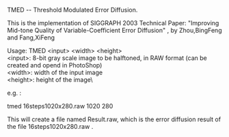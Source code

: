 TMED -- Threshold Modulated Error Diffusion. 

This is the implementation of SIGGRAPH 2003 Technical Paper:
"Improving Mid-tone Quality of Variable-Coefficient Error Diffusion" , by Zhou,BingFeng and Fang,XiFeng

Usage: TMED <input\> <width\> <height\>\
<input\>: 8-bit gray scale image to be halftoned, in RAW format (can be created and opend in PhotoShop)\
<width\>: width of the input image\
<height\>: height of the image\

e.g. :

tmed 16steps1020x280.raw 1020 280

This will create a file named Result.raw, which is the error diffusion result of the file 16steps1020x280.raw .



